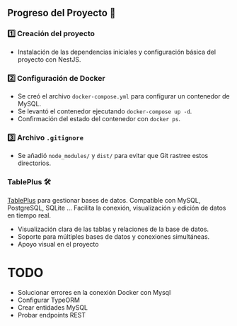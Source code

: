 ## Progreso del Proyecto 🚀

### 1️⃣ Creación del proyecto

- Instalación de las dependencias iniciales y configuración básica del proyecto con NestJS.

### 2️⃣ Configuración de Docker

- Se creó el archivo `docker-compose.yml` para configurar un contenedor de MySQL.
- Se levantó el contenedor ejecutando `docker-compose up -d`.
- Confirmación del estado del contenedor con `docker ps`.

### 3️⃣ Archivo `.gitignore`

- Se añadió `node_modules/` y `dist/` para evitar que Git rastree estos directorios.

### TablePlus 🛠️

[TablePlus](https://tableplus.com/) para gestionar bases de datos. Compatible con MySQL, PostgreSQL, SQLite ... Facilita la conexión, visualización y edición de datos en tiempo real.

- Visualización clara de las tablas y relaciones de la base de datos.
- Soporte para múltiples bases de datos y conexiones simultáneas.
- Apoyo visual en el proyecto

# TODO

- Solucionar errores en la conexión Docker con Mysql
- Configurar TypeORM
- Crear entidades MySQL
- Probar endpoints REST
